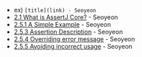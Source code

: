 - ex) `[title](link) - Seoyeon`
- [2.1 What is AssertJ Core?](https://github.com/yeonise/daily-code-snippets/blob/main/AssertJ/Core/2-1-what-is-assertJ-core.md) - Seoyeon
- [2.5.1 A Simple Example](https://github.com/yeonise/daily-code-snippets/blob/main/AssertJ/Core/2-5-1-a-simple-example.md) - Seoyeon
- [2.5.3 Assertion Description](https://github.com/yeonise/daily-code-snippets/blob/main/AssertJ/Core/2-5-3-assertion-description.md) - Seoyeon
- [2.5.4 Overriding error message](https://github.com/yeonise/daily-code-snippets/blob/main/AssertJ/Core/2-5-4-overriding-error-message.md) - Seoyeon
- [2.5.5 Avoiding incorrect usage](https://github.com/yeonise/daily-code-snippets/blob/main/AssertJ/Core/2-5-5-avoiding-incorrect-usage.md) - Seoyeon
